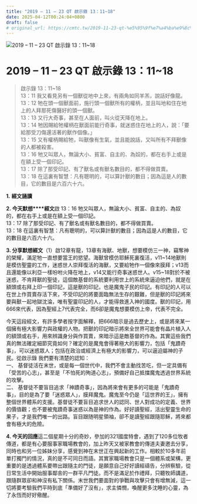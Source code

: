 ```yaml
---
title: "2019 – 11 – 23 QT 啟示錄 13：11~18"
date: 2025-04-12T00:24:04+0800
draft: false
# original_url: https://cmtc.tw/2019-11-23-qt-%e5%95%9f%e7%a4%ba%e9%8c%84-13%ef%bc%9a1118
---
```


![2019 – 11 – 23 QT 啟示錄 13：11~18](/images/qt.jpg   "2019 – 11 – 23 QT 啟示錄 13：11~18")

# 2019 – 11 – 23 QT 啟示錄 13：11~18

> 啟示錄 13：11~18  
> 13：11 我又看見另有一個獸從地中上來，有兩角如同羊羔，說話好像龍。  
> 13：12 牠在頭一個獸面前，施行頭一個獸所有的權柄，並且叫地和住在地上的人拜那死傷醫好的頭一個獸。  
> 13：13 又行大奇事，甚至在人面前，叫火從天降在地上。  
> 13：14 牠因賜給牠權柄在獸面前能行奇事，就迷惑住在地上的人，說：「要給那受刀傷還活著的獸作個像。」  
> 13：15 又有權柄賜給牠，叫獸像有生氣，並且能說話，又叫所有不拜獸像的人都被殺害。  
> 13：16 牠又叫眾人，無論大小、貧富、自主的、為奴的，都在右手上或是在額上受一個印記。  
> 13：17 除了那受印記、有了獸名或有獸名數目的，都不得做買賣。  
> 13：18 在這裏有智慧：凡有聰明的，可以算計獸的數目；因為這是人的數目，它的數目是六百六十六。

**1.** **經文誦讀**

**2. 今天默想****經文**啟 13：16 牠又叫眾人，無論大小、貧富、自主的、為奴的，都在右手上或是在額上受一個印記。  
13：17 除了那受印記、有了獸名或有獸名數目的，都不得做買賣。  
13：18 在這裏有智慧：凡有聰明的，可以算計獸的數目；因為這是人的數目，它的數目是六百六十六。

**3. 分享默想經文**（1）啟12章有龍，13章有海獸、地獸，想要模仿三一神，竊奪神的榮耀，滿足牠一直想要當王的慾望。海獸曾模仿耶穌死裏復活，v11~14地獸則是模仿聖靈的工作，迷惑世人崇拜復活的海獸，又要給牠作一個像來膜拜；v13而且還能像以利亞一樣吩咐火降在地上，v14又能行奇事迷惑世人。v15~18對於不被迷惑，不肯拜獸的聖徒，這個敵基督的系統要利用世上的系統來逼迫他們，就是在額頭或右拜上印一個印記，這是獸的印記，也是魔鬼子民的印記。有印記的人可以在世上作買賣存活下來，不受印記的將要面臨無法生存的艱難，但是獸的印記將來要與獸一起地獄沈淪，唯有聖靈印記的人，才能得救進入神的國度。獸的印記，用666來代表，因為聖經上7代表完全，而6卻是魔鬼想要模仿上帝，代表不完全。

今天這段經文，有許多學者按字面解釋，把666暗示是過去歷史上，或是將來某一個擁有極大影響力與政權的人物。把獸的印記暗示將來全世界可能會有晶片植入人的額頭或右手，用來辨識身分與作買賣，來暗示這是敵基督的作為。其實這些我們真的無法確定細節究竟如何？確定的是魔鬼會得著極大的影響力，包括「鬼蹟奇事」，可以迷惑眾人；包括在政治或經濟上有極大的影響力，可以逼迫屬神的子民。從啟示錄 我們要有清楚的認知：  
一、 基督徒活在末世，或是每一個世代中，我們不會主動找苦吃，但一定具備有「受苦的心志」，甚至是「不怕死的殉道心志」，預備好自己抵擋魔鬼透過世界系統的攻擊。  
二、 基督徒不要盲目追求「神蹟奇事」，因為將來會有更多的可能是「鬼蹟奇事」，目的是為了要「迷惑眾人」，膜拜魔鬼。魔鬼至今仍是「這世界的王」，擁有整個世界體系的支援。基督徒不要盲目追求世人的認同、世人對成功的定義、世界的價值觀；也不要被鬼蹟奇事迷惑以為是神的作為。好好讀聖經，活出聖靈生命的果子，才是我們唯一的出路。盲目跟随明星領袖，卻不是讀聖經跟隨耶穌，將來都會有極大的危險。

**4. 今天的回應**這二個星期十分的奇妙，參加的321國度特會，遇到了120多位牧者傳道，都是有心要服事家職場教會的，加上昨天又被家教會的傳道夫妻邀去分享，同時也和另一位姊妹分享，感覺到神在末世正在興起新的工作。相較於10多年前單打獨鬥的情況，真的是不可同日而語。其實家職場教會只是一個體系或架構，更重要的是透過體系要帶出跟隨主的門徒，是願意自己好好讀經禱告，分辨察驗，從日常生活中開始服事鄰舎的一群平凡門徒。而不是滿足於作禮拜，只聽牧師講道，跟隨群眾卻和神沒有私下關係。末世我們要面對的爭戰與攻擊只會有增無減，這一切將要考驗我們平時到底「準備好了沒有」，求主憐憫，喚醒更多沈睡的心靈，為了永恆而好好儆醒。